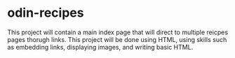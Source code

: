 # odin-recipes

This project will contain a main index page that will direct to multiple
reicpes pages thorugh links. This project will be done using HTML, using
skills such as embedding links, displaying images, and writing basic HTML.
